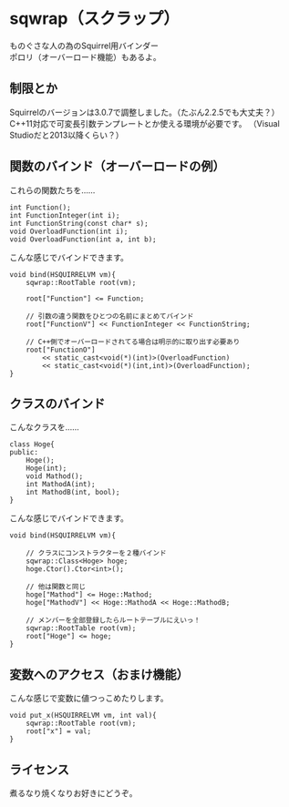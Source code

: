 sqwrap（スクラップ）
======

ものぐさな人の為のSquirrel用バインダー  
ポロリ（オーバーロード機能）もあるよ。

制限とか
------
Squirrelのバージョンは3.0.7で調整しました。（たぶん2.2.5でも大丈夫？）
C++11対応で可変長引数テンプレートとか使える環境が必要です。
（Visual Studioだと2013以降くらい？）

関数のバインド（オーバーロードの例）
------

これらの関数たちを……

	int Function();
	int FunctionInteger(int i);
	int FunctionString(const char* s);
	void OverloadFunction(int i);
	void OverloadFunction(int a, int b);
	
こんな感じでバインドできます。

	void bind(HSQUIRRELVM vm){
		sqwrap::RootTable root(vm);
	
		root["Function"] <= Function;
	
		// 引数の違う関数をひとつの名前にまとめてバインド
		root["FunctionV"] << FunctionInteger << FunctionString;
	
		// C++側でオーバーロードされてる場合は明示的に取り出す必要あり
		root["FunctionO"]
			<< static_cast<void(*)(int)>(OverloadFunction)
			<< static_cast<void(*)(int,int)>(OverloadFunction);
	}


クラスのバインド
------
こんなクラスを……

	class Hoge{
	public:
		Hoge();
		Hoge(int);
		void Mathod();
		int MathodA(int);
		int MathodB(int, bool);
	}

こんな感じでバインドできます。

	void bind(HSQUIRRELVM vm){

		// クラスにコンストラクターを２種バインド
		sqwrap::Class<Hoge> hoge;
		hoge.Ctor().Ctor<int>();

		// 他は関数と同じ
		hoge["Mathod"] <= Hoge::Mathod;
		hoge["MathodV"] << Hoge::MathodA << Hoge::MathodB; 

		// メンバーを全部登録したらルートテーブルにえいっ！
		sqwrap::RootTable root(vm);
		root["Hoge"] <= hoge;
	}


変数へのアクセス（おまけ機能）
------
こんな感じで変数に値つっこめたりします。

	void put_x(HSQUIRRELVM vm, int val){
		sqwrap::RootTable root(vm);
		root["x"] = val;
	}


ライセンス
------
煮るなり焼くなりお好きにどうぞ。

